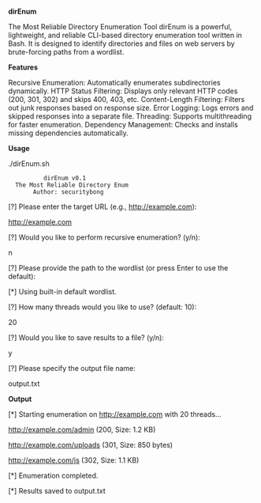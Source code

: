 **dirEnum**

The Most Reliable Directory Enumeration Tool
dirEnum is a powerful, lightweight, and reliable CLI-based directory enumeration tool written in Bash. It is designed to identify directories and files on web servers by brute-forcing paths from a wordlist. 

**Features**

Recursive Enumeration: Automatically enumerates subdirectories dynamically.
HTTP Status Filtering: Displays only relevant HTTP codes (200, 301, 302) and skips 400, 403, etc.
Content-Length Filtering: Filters out junk responses based on response size.
Error Logging: Logs errors and skipped responses into a separate file.
Threading: Supports multithreading for faster enumeration.
Dependency Management: Checks and installs missing dependencies automatically.

**Usage**

./dirEnum.sh

              dirEnum v0.1                 
      The Most Reliable Directory Enum     
           Author: securitybong            


[?] Please enter the target URL (e.g., http://example.com):

http://example.com

[?] Would you like to perform recursive enumeration? (y/n):

n

[?] Please provide the path to the wordlist (or press Enter to use the default):

[*] Using built-in default wordlist.

[?] How many threads would you like to use? (default: 10):

20

[?] Would you like to save results to a file? (y/n):

y

[?] Please specify the output file name:

output.txt

**Output**

[*] Starting enumeration on http://example.com with 20 threads...

http://example.com/admin (200, Size: 1.2 KB)

http://example.com/uploads (301, Size: 850 bytes)

http://example.com/js (302, Size: 1.1 KB)

[*] Enumeration completed.

[*] Results saved to output.txt
